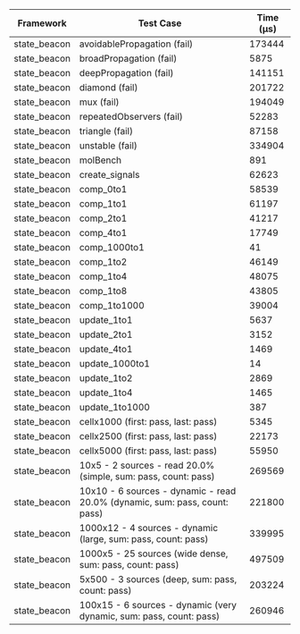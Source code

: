 | Framework | Test Case | Time (μs) |
| --- | --- | --- |
| state_beacon | avoidablePropagation (fail) | 173444 |
| state_beacon | broadPropagation (fail) | 5875 |
| state_beacon | deepPropagation (fail) | 141151 |
| state_beacon | diamond (fail) | 201722 |
| state_beacon | mux (fail) | 194049 |
| state_beacon | repeatedObservers (fail) | 52283 |
| state_beacon | triangle (fail) | 87158 |
| state_beacon | unstable (fail) | 334904 |
| state_beacon | molBench | 891 |
| state_beacon | create_signals | 62623 |
| state_beacon | comp_0to1 | 58539 |
| state_beacon | comp_1to1 | 61197 |
| state_beacon | comp_2to1 | 41217 |
| state_beacon | comp_4to1 | 17749 |
| state_beacon | comp_1000to1 | 41 |
| state_beacon | comp_1to2 | 46149 |
| state_beacon | comp_1to4 | 48075 |
| state_beacon | comp_1to8 | 43805 |
| state_beacon | comp_1to1000 | 39004 |
| state_beacon | update_1to1 | 5637 |
| state_beacon | update_2to1 | 3152 |
| state_beacon | update_4to1 | 1469 |
| state_beacon | update_1000to1 | 14 |
| state_beacon | update_1to2 | 2869 |
| state_beacon | update_1to4 | 1465 |
| state_beacon | update_1to1000 | 387 |
| state_beacon | cellx1000 (first: pass, last: pass) | 5345 |
| state_beacon | cellx2500 (first: pass, last: pass) | 22173 |
| state_beacon | cellx5000 (first: pass, last: pass) | 55950 |
| state_beacon | 10x5 - 2 sources - read 20.0% (simple, sum: pass, count: pass) | 269569 |
| state_beacon | 10x10 - 6 sources - dynamic - read 20.0% (dynamic, sum: pass, count: pass) | 221800 |
| state_beacon | 1000x12 - 4 sources - dynamic (large, sum: pass, count: pass) | 339995 |
| state_beacon | 1000x5 - 25 sources (wide dense, sum: pass, count: pass) | 497509 |
| state_beacon | 5x500 - 3 sources (deep, sum: pass, count: pass) | 203224 |
| state_beacon | 100x15 - 6 sources - dynamic (very dynamic, sum: pass, count: pass) | 260946 |

